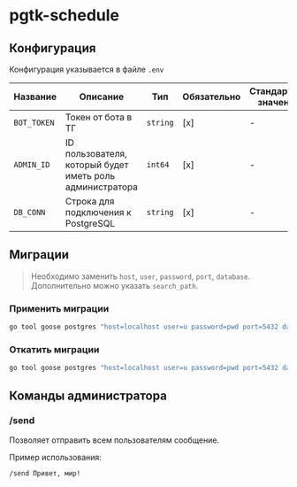 # pgtk-schedule

## Конфигурация

Конфигурация указывается в файле `.env`

| Название    | Описание                                                 | Тип      | Обязательно | Стандартное значение |
| ----------- | -------------------------------------------------------- | -------- | ----------- | -------------------- |
| `BOT_TOKEN` | Токен от бота в ТГ                                       | `string` | [x]         | -                    |
| `ADMIN_ID`  | ID пользователя, который будет иметь роль администратора | `int64`  | [x]         | -                    |
| `DB_CONN`   | Строка для подключения к PostgreSQL                      | `string` | [x]         | -                    |

## Миграции

> Необходимо заменить `host`, `user`, `password`, `port`, `database`. Дополнительно можно указать `search_path`.

### Применить миграции

```sh
go tool goose postgres "host=localhost user=u password=pwd port=5432 database=pgtk" up -dir migrations
```

### Откатить миграции

```sh
go tool goose postgres "host=localhost user=u password=pwd port=5432 database=pgtk" down -dir migrations
```

## Команды администратора

### /send

Позволяет отправить всем пользователям сообщение.

Пример использования:
```
/send Привет, мир!
```